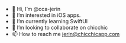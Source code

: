 - 👋 Hi, I’m @cca-jerin
- 👀 I’m interested in iOS apps.
- 🌱 I’m currently learning SwiftUI
- 💞️ I’m looking to collaborate on chicchic
- 📫 How to reach me jerin@chicchicapp.com

<!---
cca-jerin/cca-jerin is a ✨ special ✨ repository because its `README.md` (this file) appears on your GitHub profile.
You can click the Preview link to take a look at your changes.
--->
